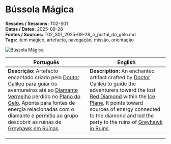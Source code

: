 # Bússola Mágica

**Sessões / Sessions:** T02-S01  
**Datas / Dates:** 2025-09-28  
**Fontes / Sources:** T02_S01_2025-09-28_o_portal_do_gelo.md  
**Tags:** item mágico, artefacto, navegação, missão, orientação

![Bússola Mágica](magic_compass.png)

| Português | English |
|-----------|----------|
| **Descrição:** Artefacto encantado criado pelo [Doutor Galileu](doutor_galileu.md) para guiar os aventureiros até ao [Diamante Vermelho](red_diamond.md) perdido no [Plano do Gelo](ice_plan.md). Aponta para fontes de energia relacionadas com o diamante e permitiu ao grupo descobrir as ruínas de [Greyhawk em Ruínas](greyhawk_ruins.md). | **Description:** An enchanted artifact crafted by [Doctor Galileu](doutor_galileu.md) to guide the adventurers toward the lost [Red Diamond](red_diamond.md) within the [Ice Plane](ice_plan.md). It points toward sources of energy connected to the diamond and led the party to the ruins of [Greyhawk in Ruins](greyhawk_ruins.md). |

---
